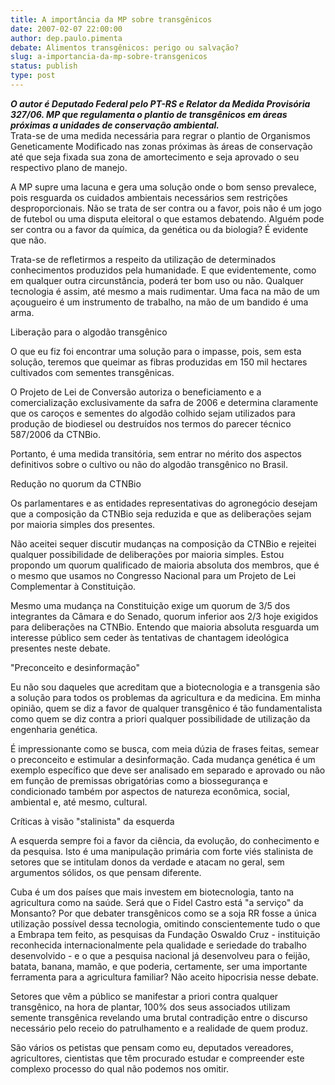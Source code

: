 ```yaml
---
title: A importância da MP sobre transgênicos 
date: 2007-02-07 22:00:00
author: dep.paulo.pimenta
debate: Alimentos transgênicos: perigo ou salvação?
slug: a-importancia-da-mp-sobre-transgenicos
status: publish 
type: post
---
```


***O autor é Deputado Federal pelo PT-RS e Relator da Medida Provisória 327/06. MP que regulamenta o plantio de transgênicos em áreas próximas a unidades de conservação ambiental.***  
Trata-se de uma medida necessária para regrar o plantio de Organismos Geneticamente Modificado nas zonas próximas às áreas de conservação até que seja fixada sua zona de amortecimento e seja aprovado o seu respectivo plano de manejo.   
  
A MP supre uma lacuna e gera uma solução onde o bom senso prevalece, pois resguarda os cuidados ambientais necessários sem restrições desproporcionais. Não se trata de ser contra ou a favor, pois não é um jogo de futebol ou uma disputa eleitoral o que estamos debatendo. Alguém pode ser contra ou a favor da química, da genética ou da biologia? É evidente que não.  
  
Trata-se de refletirmos a respeito da utilização de determinados conhecimentos produzidos pela humanidade. E que evidentemente, como em qualquer outra circunstância, poderá ter bom uso ou não. Qualquer tecnologia é assim, até mesmo a mais rudimentar. Uma faca na mão de um açougueiro é um instrumento de trabalho, na mão de um bandido é uma arma.  
  
Liberação para o algodão transgênico  
  
O que eu fiz foi encontrar uma solução para o impasse, pois, sem esta solução, teremos que queimar as fibras produzidas em 150 mil hectares cultivados com sementes transgênicas.   
  
O Projeto de Lei de Conversão autoriza o beneficiamento e a comercialização exclusivamente da safra de 2006 e determina claramente que os caroços e sementes do algodão colhido sejam utilizados para produção de biodiesel ou destruídos nos termos do parecer técnico 587/2006 da CTNBio.   
  
Portanto, é uma medida transitória, sem entrar no mérito dos aspectos definitivos sobre o cultivo ou não do algodão transgênico no Brasil.  
  
Redução no quorum da CTNBio  
  
Os parlamentares e as entidades representativas do agronegócio desejam que a composição da CTNBio seja reduzida e que as deliberações sejam por maioria simples dos presentes.   
  
Não aceitei sequer discutir mudanças na composição da CTNBio e rejeitei qualquer possibilidade de deliberações por maioria simples. Estou propondo um quorum qualificado de maioria absoluta dos membros, que é o mesmo que usamos no Congresso Nacional para um Projeto de Lei Complementar à Constituição.   
  
Mesmo uma mudança na Constituição exige um quorum de 3/5 dos integrantes da Câmara e do Senado, quorum inferior aos 2/3 hoje exigidos para deliberações na CTNBio. Entendo que maioria absoluta resguarda um interesse público sem ceder às tentativas de chantagem ideológica presentes neste debate.  
  
"Preconceito e desinformação"  
  
Eu não sou daqueles que acreditam que a biotecnologia e a transgenia são a solução para todos os problemas da agricultura e da medicina. Em minha opinião, quem se diz a favor de qualquer transgênico é tão fundamentalista como quem se diz contra a priori qualquer possibilidade de utilização da engenharia genética.   
  
É impressionante como se busca, com meia dúzia de frases feitas, semear o preconceito e estimular a desinformação. Cada mudança genética é um exemplo específico que deve ser analisado em separado e aprovado ou não em função de premissas obrigatórias como a biossegurança e condicionado também por aspectos de natureza econômica, social, ambiental e, até mesmo, cultural.  
  
Críticas à visão "stalinista" da esquerda  
  
A esquerda sempre foi a favor da ciência, da evolução, do conhecimento e da pesquisa. Isto é uma manipulação primária com forte viés stalinista de setores que se intitulam donos da verdade e atacam no geral, sem argumentos sólidos, os que pensam diferente.   
  
Cuba é um dos países que mais investem em biotecnologia, tanto na agricultura como na saúde. Será que o Fidel Castro está "a serviço" da Monsanto? Por que debater transgênicos como se a soja RR fosse a única utilização possível dessa tecnologia, omitindo conscientemente tudo o que a Embrapa tem feito, as pesquisas da Fundação Oswaldo Cruz - instituição reconhecida internacionalmente pela qualidade e seriedade do trabalho desenvolvido - e o que a pesquisa nacional já desenvolveu para o feijão, batata, banana, mamão, e que poderia, certamente, ser uma importante ferramenta para a agricultura familiar? Não aceito hipocrisia nesse debate.  
  
Setores que vêm a público se manifestar a priori contra qualquer transgênico, na hora de plantar, 100% dos seus associados utilizam semente transgênica revelando uma brutal contradição entre o discurso necessário pelo receio do patrulhamento e a realidade de quem produz.   
  
São vários os petistas que pensam como eu, deputados vereadores, agricultores, cientistas que têm procurado estudar e compreender este complexo processo do qual não podemos nos omitir.
